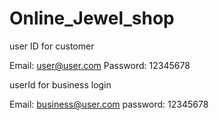 # Online_Jewel_shop

user ID for customer

Email: user@user.com
Password: 12345678

userId for business login

Email: business@user.com
password: 12345678
